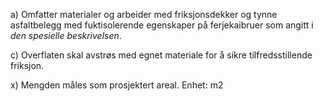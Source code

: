 a) Omfatter materialer og arbeider med friksjonsdekker og tynne asfaltbelegg med fuktisolerende egenskaper på ferjekaibruer som angitt i *den spesielle beskrivelsen*.

c) Overflaten skal avstrøs med egnet materiale for å sikre tilfredsstillende friksjon.

x) Mengden måles som prosjektert areal. Enhet: m2

